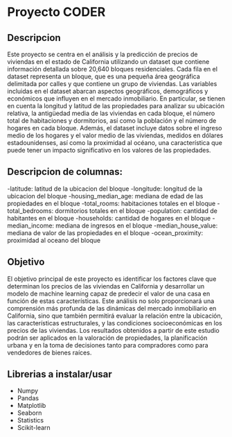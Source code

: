 # Proyecto CODER

## Descripcion
Este proyecto se centra en el análisis y la predicción de precios de viviendas en el estado de California utilizando un dataset que contiene información detallada sobre 20,640 bloques residenciales. Cada fila en el dataset representa un bloque, que es una pequeña área geográfica delimitada por calles y que contiene un grupo de viviendas. Las variables incluidas en el dataset abarcan aspectos geográficos, demográficos y económicos que influyen en el mercado inmobiliario. En particular, se tienen en cuenta la longitud y latitud de las propiedades para analizar su ubicación relativa, la antigüedad media de las viviendas en cada bloque, el número total de habitaciones y dormitorios, así como la población y el número de hogares en cada bloque. Además, el dataset incluye datos sobre el ingreso medio de los hogares y el valor medio de las viviendas, medidos en dólares estadounidenses, así como la proximidad al océano, una característica que puede tener un impacto significativo en los valores de las propiedades.

## Descripcion de columnas:
 -latitude: latitud de la ubicacion del bloque
 -longitude: longitud de la ubicacion del bloque
 -housing_median_age: mediana de edad de las propiedades en el bloque
 -total_rooms: habitaciones totales en el bloque
 -total_bedrooms: dormitorios totales en el bloque
 -population: cantidad de habitantes en el bloque
 -households: cantidad de hogares en el bloque
 -median_income: mediana de ingresos en el bloque
 -median_house_value: mediana de valor de las propiedades en el bloque
 -ocean_proximity: proximidad al oceano del bloque

## Objetivo
El objetivo principal de este proyecto es identificar los factores clave que determinan los precios de las viviendas en California y desarrollar un modelo de machine learning capaz de predecir el valor de una casa en función de estas características. Este análisis no solo proporcionará una comprensión más profunda de las dinámicas del mercado inmobiliario en California, sino que también permitirá evaluar la relación entre la ubicación, las características estructurales, y las condiciones socioeconómicas en los precios de las viviendas. Los resultados obtenidos a partir de este estudio podrán ser aplicados en la valoración de propiedades, la planificación urbana y en la toma de decisiones tanto para compradores como para vendedores de bienes raíces.

## Librerias a instalar/usar
+ Numpy
+ Pandas
+ Matplotlib
+ Seaborn
+ Statistics
+ Scikit-learn
